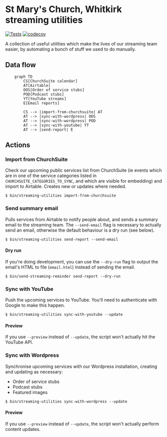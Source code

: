 # St Mary's Church, Whitkirk streaming utilities

[![Tests](https://github.com/whitkirkchurch/streaming-utilities/actions/workflows/test.yml/badge.svg)](https://github.com/whitkirkchurch/streaming-utilities/actions/workflows/test.yml) [![codecov](https://codecov.io/gh/whitkirkchurch/streaming-utilities/branch/main/graph/badge.svg?token=W63QDRRZCQ)](https://codecov.io/gh/whitkirkchurch/streaming-utilities)

A collection of useful utilities which make the lives of our streaming team easier, by automating a bunch of stuff we used to do manually.

## Data flow

```mermaid
    graph TD
        CS[ChurchSuite calendar]
        AT[Airtable]
        OOS[Order of service stubs]
        POD[Podcast stubs]
        YT[YouTube streams]
        E[Email reports]

        CS --> |import-from-churchsuite| AT
        AT --> |sync-with-wordpress| OOS
        AT --> |sync-with-wordpress| POD
        AT --> |sync-with-youtube| YT
        AT --> |send-report| E
```

## Actions

### Import from ChurchSuite

Check our upcoming public services list from ChurchSuite (ie events which are in one of the service categories listed in `CHURCHSUITE_CATEGORIES_TO_SYNC`, and which are visible for embedding) and import to Airtable. Creates new or updates where needed.

`$ bin/streaming-utilities import-from-churchsuite`

### Send summary email

Pulls services from Airtable to notify people about, and sends a summary email to the streaming team. The `--send-email` flag is necessary to actually send an email, otherwise the default behaviour is a dry run (see below).

`$ bin/streaming-utilities send-report --send-email`

#### Dry run

If you're doing development, you can use the `--dry-run` flag to output the email's HTML to file (`email.html`) instead of sending the email.

`$ bin/send-streaming-reminder send-report --dry-run`

### Sync with YouTube

Push the upcoming services to YouTube. You'll need to authenticate with Google to make this happen.

`$ bin/streaming-utilities sync-with-youtube --update`

#### Preview

If you use `--preview` instead of `--update`, the script won't actually hit the YouTube API.

### Sync with Wordpress

Synchronise upcoming services with our Wordpress installation, creating and updating as necessary:

- Order of service stubs
- Podcast stubs
- Featured images

`$ bin/streaming-utilities sync-with-wordpress --update`

#### Preview

If you use `--preview` instead of `--update`, the script won't actually perform content updates.
